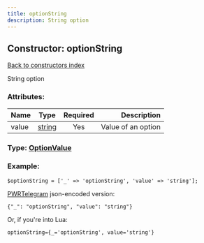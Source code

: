 ```yaml
---
title: optionString
description: String option
---
```

## Constructor: optionString  
[Back to constructors index](index.md)



String option

### Attributes:

| Name     |    Type       | Required | Description |
|----------|:-------------:|:--------:|------------:|
|value|[string](../types/string.md) | Yes|Value of an option|



### Type: [OptionValue](../types/OptionValue.md)


### Example:

```
$optionString = ['_' => 'optionString', 'value' => 'string'];
```  

[PWRTelegram](https://pwrtelegram.xyz) json-encoded version:

```
{"_": "optionString", "value": "string"}
```


Or, if you're into Lua:  


```
optionString={_='optionString', value='string'}

```



